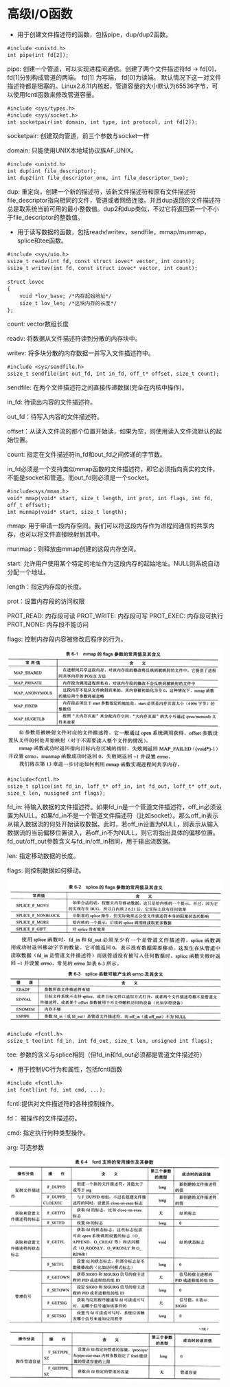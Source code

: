# 高级I/O函数

* 用于创建文件描述符的函数，包括pipe，dup/dup2函数。

```
#include <unistd.h>
int pipe(int fd[2]);
```

pipe: 创建一个管道，可以实现进程间通信。创建了两个文件描述符fd -> fd[0]，fd[1]分别构成管道的两端。 fd[1] 为写端， fd[0]为读端。 默认情况下这一对文件描述符都是阻塞的。Linux2.6.11内核起，管道容量的大小默认为65536字节，可以使用fcntl函数来修改管道容量。 

```
#include <sys/types.h>
#include <sys/socket.h>
int socketpair(int domain, int type, int protocol, int fd[2]);
```

socketpair: 创建双向管道，前三个参数与socket一样

domain: 只能使用UNIX本地域协议族AF_UNIX。

```
#include <unistd.h>
int dup(int file_descriptor);
int dup2(int file_descriptor_one, int file_descriptor_two);
```

dup: 重定向，创建一个新的描述符，该新文件描述符和原有文件描述符file_descriptor指向相同的文件，管道或者网络连接。并且dup返回的文件描述符总是取系统当前可用的最小整数值。dup2和dup类似，不过它将返回第一个不小于file_descriptor的整数值。

* 用于读写数据的函数，包括readv/writev，sendfile，mmap/munmap，splice和tee函数。

```
#include <sys/uio.h>
ssize_t readv(int fd, const struct iovec* vector, int count);
ssize_t writev(int fd, const struct iovec* vector, int count);

struct lovec
{
    void *lov_base; /*内存起始地址*/
    size_t lov_len; /*这块内存的长度*/
};
```

count: vector数组长度

readv: 将数据从文件描述符读到分散的内存块中。

writev: 将多块分散的内存数据一并写入文件描述符中。

```
#include <sys/sendfile.h>
ssize_t sendfile(int out_fd, int in_fd, off_t* offset, size_t count);

```

sendfile: 在两个文件描述符之间直接传递数据(完全在内核中操作)。

in_fd: 待读出内容的文件描述符。

out_fd：待写入内容的文件描述符。

offset：从读入文件流的那个位置开始读，如果为空，则使用读入文件流默认的起始位置。

count: 指定在文件描述符in_fd和out_fd之间传递的字节数。

in_fd必须是一个支持类似mmap函数的文件描述符，即它必须指向真实的文件，不能是socket和管道。而out_fd则必须是一个socket。

```
#include<sys/mman.h>
void* mmap(void* start, size_t length, int prot, int flags, int fd, off_t offset);
int munmap(void* start, size_t length);
```

mmap: 用于申请一段内存空间。我们可以将这段内存作为进程间通信的共享内存，也可以将文件直接映射到其中。

munmap：则释放由mmap创建的这段内存空间。

start: 允许用户使用某个特定的地址作为这段内存的起始地址。NULL则系统自动分配一个地址。

length：指定内存段的长度。

prot：设置内存段的访问权限

PROT_READ:  内存段可读 
PROT_WRITE: 内存段可写
PROT_EXEC:  内存段可执行
PROT_NONE:  内存段不能访问

flags: 控制内存段内容被修改后程序的行为。

![flags参数](./img/mapflags.png)

```
#include<fcntl.h>
ssize_t splice(int fd_in, loff_t* off_in, int fd_out, loff_t* off_out, size_t len, nusigned int flags);
```

fd_in: 待输入数据的文件描述符。如果fd_in是一个管道文件描述符，off_in必须设置为NULL。如果fd_in不是一个管道文件描述符（比如socket）。那么off_in表示从输入数据流的何处开始读取数据。此时，若off_in设置为NULL，则表示从输入数据流的当前偏移位置读入，若off_in不为NULL，则它将指出具体的偏移位置。fd_out/off_out参数含义与fd_in/off_in相同，用于输出流数据。

len: 指定移动数据的长度。

flags: 则控制数据如何移动。

![flags参数](./img/splice.png)

```
#include <fcntl.h>
ssize_t tee(int fd_in, int fd_out, size_t len, unsigned int flags);
```

tee: 参数的含义与splice相同（但fd_in和fd_out必须都是管道文件描述符）


* 用于控制I/O行为和属性，包括fcntl函数

```
#include <fcntl.h>
int fcntl(int fd, int cmd, ...);
```

fcntl:提供对文件描述符的各种控制操作。

fd： 被操作的文件描述符。

cmd: 指定执行何种类型操作。

arg: 可选参数

![fcntl操作参数](./img/fcntl.png)
![fcntl操作参数](./img/fcntl1.png)